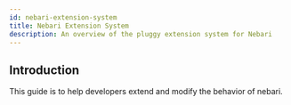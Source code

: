 ```yaml
---
id: nebari-extension-system
title: Nebari Extension System
description: An overview of the pluggy extension system for Nebari
---
```


## Introduction

This guide is to help developers extend and modify the behavior of nebari. 
